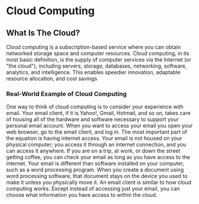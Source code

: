 # Cloud Computing

 ## What Is The Cloud?

Cloud computing is a subscription-based service where you can obtain networked storage space and
computer resources. Cloud computing, in its most basic definition, is the supply of computer services via the Internet (or "the cloud"), including servers, storage, databases, networking, software, analytics, and intelligence. This enables speedier innovation, adaptable resource allocation, and cost savings

### Real-World Example of Cloud Computing
One way to think of cloud computing is to consider your experience with
email. Your email client, if it is Yahoo!, Gmail, Hotmail, and so on, takes care of housing all of
the hardware and software necessary to support your personal email account. When you want to
access your email you open your web browser, go to the email client, and log in. The most
important part of the equation is having internet access. Your email is not housed on your
physical computer; you access it through an internet connection, and you can access it anywhere.
If you are on a trip, at work, or down the street getting coffee, you can check your email as long
as you have access to the internet. Your email is different than software installed on your
computer, such as a word processing program. When you create a document using word
processing software, that document stays on the device you used to make it unless you physically
move it. An email client is similar to how cloud computing works. Except instead of accessing
just your email, you can choose what information you have access to within the cloud.

